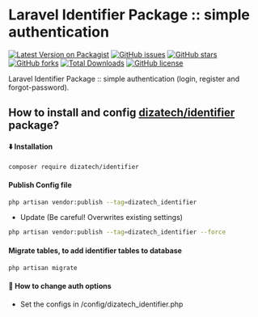 # Laravel Identifier Package :: simple authentication
[![Latest Version on Packagist](https://img.shields.io/packagist/v/dizatech/identifier.svg?style=flat-square)](https://packagist.org/packages/dizatech/identifier)
[![GitHub issues](https://img.shields.io/github/issues/dizatech/identifier?style=flat-square)](https://github.com/dizatech/identifier/issues)
[![GitHub stars](https://img.shields.io/github/stars/dizatech/identifier?style=flat-square)](https://github.com/dizatech/identifier/stargazers)
[![GitHub forks](https://img.shields.io/github/forks/dizatech/identifier?style=flat-square)](https://github.com/dizatech/identifier/network)
[![Total Downloads](https://img.shields.io/packagist/dt/dizatech/identifier.svg?style=flat-square)](https://packagist.org/packages/dizatech/identifier)
[![GitHub license](https://img.shields.io/github/license/dizatech/identifier?style=flat-square)](https://github.com/dizatech/identifier/blob/master/LICENSE)

Laravel Identifier Package :: simple authentication (login, register and forgot-password).

## How to install and config [dizatech/identifier](https://github.com/dizatech/identifier) package?

#### <g-emoji class="g-emoji" alias="arrow_down" fallback-src="https://github.githubassets.com/images/icons/emoji/unicode/2b07.png">⬇️</g-emoji> Installation

```bash
composer require dizatech/identifier
```

#### Publish Config file

```bash
php artisan vendor:publish --tag=dizatech_identifier
```

- Update (Be careful! Overwrites existing settings)

```bash
php artisan vendor:publish --tag=dizatech_identifier --force
```

#### Migrate tables, to add identifier tables to database

```bash
php artisan migrate
```

#### <g-emoji class="g-emoji" alias="book" fallback-src="https://github.githubassets.com/images/icons/emoji/unicode/1f4d6.png">📖</g-emoji> How to change auth options

- Set the configs in /config/dizatech_identifier.php
